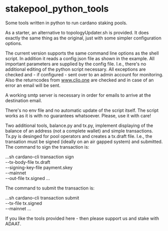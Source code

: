 # stakepool_python_tools
Some tools written in python to run cardano staking pools.

As a starter, an alternative to topologyUpdater.sh is provided. It does exactly the same thing as the original, just with some simpler configuration options.

The current version supports the same command line options as the shell script. In addition it reads a config json file as shown in the example. All important parameters are supplied by the config file. I.e., there's no additional editing of the python script necessary. All exceptions are checked and - if configured - sent over to an admin account for monitoring. Also the returncodes from www.clio.one are checked and in case of an error an email will be sent.

A working smtp server is necessary in order for emails to arrive at the destination email.

There's no env file and no automatic update of the script itself. The script works as it is with no guarantees whatsoever. Please, use it with care!

Two additional tools, balance.py and tx.py, implement displaying of the balance of an address (not a complete wallet) and simple transactions. Tx.py is desinged 
for pool operators and creates a tx.draft file. I.e., the transation must be signed (ideally on an air gapped system) and submitted. The command to sign the 
transaction is:

...sh
cardano-cli transaction sign \
    --tx-body-file tx.draft \
    --signing-key-file payment.skey \
    --mainnet \
    --out-file tx.signed
...

The command to submit the transaction is:

...sh
cardano-cli transaction submit \
    --tx-file tx.signed \
    --mainnet
...

If you like the tools provided here - then please support us and stake with ADAAT.

